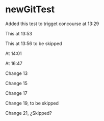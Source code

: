# newGitTest

Added this test to trigget concourse at 13:29

This at 13:53

This at 13:56 to be skipped

At 14:01

At 16:47

Change 13

Change 15

Change 17

Change 19, to be skipped

Change 21, ¿Skipped?
